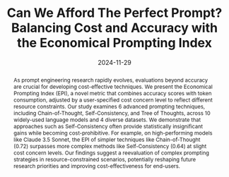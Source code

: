 ---
title: 'Can We Afford The Perfect Prompt? Balancing Cost and Accuracy with the Economical Prompting Index'
authors:
- Tyler McDonald
- Anthony Colosimo
- Yifeng Li
- Ali Emami
date: '2024-11-29'
publishDate: '2024-11-29T00:00:00Z'
publication_types:
- '1'
abstract: 'As prompt engineering research rapidly evolves, evaluations beyond accuracy are crucial for developing cost-effective techniques. We present the Economical Prompting Index (EPI), a novel metric that combines accuracy scores with token consumption, adjusted by a user-specified cost concern level to reflect different resource constraints. Our study examines 6 advanced prompting techniques, including Chain-of-Thought, Self-Consistency, and Tree of Thoughts, across 10 widely-used language models and 4 diverse datasets. We demonstrate that approaches such as Self-Consistency often provide statistically insignificant gains while becoming cost-prohibitive. For example, on high-performing models like Claude 3.5 Sonnet, the EPI of simpler techniques like Chain-of-Thought (0.72) surpasses more complex methods like Self-Consistency (0.64) at slight cost concern levels. Our findings suggest a reevaluation of complex prompting strategies in resource-constrained scenarios, potentially reshaping future research priorities and improving cost-effectiveness for end-users.'
publication: '*The 31st International Conference on Computational Linguistics **(COLING 2025)***'
#publication_short: 'COLING 2025'
links:
- name: ArXiv
  url: https://arxiv.org/abs/2412.01690
  name: Code
  url: https://github.com/tm21cy/EconomicalPromptingIndex
---